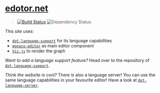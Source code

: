 # [edotor.net](https://edotor.net)
> [![Build Status](https://travis-ci.com/nikeee/edotor.net.svg?branch=master)](https://travis-ci.com/nikeee/edotor.net) ![Dependency Status](https://david-dm.org/nikeee/edotor.net.svg)

This site uses:
- [`dot-language-support`](https://github.com/nikeee/dot-language-support) for its language capabilities
- [`monaco-editor`](https://github.com/Microsoft/monaco-editor) as main editor component
- [`Viz.js`](https://github.com/mdaines/viz.js) to render the graph

*Want to add a language support feature?* Head over to the repository of [`dot-language-support`](https://github.com/nikeee/dot-language-support).

*Think the website is cool?* There is also a language server! You can use the same language capabilities in your favourite editor! Have a look at [`dot-language-server`](https://github.com/nikeee/dot-language-server).
